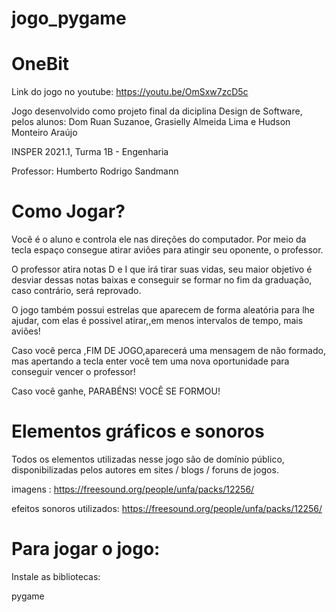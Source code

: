 # jogo_pygame

# OneBit
Link do jogo no youtube: https://youtu.be/OmSxw7zcD5c

Jogo desenvolvido como projeto final da diciplina Design de Software, pelos alunos: Dom Ruan Suzanoe, Grasielly Almeida Lima e Hudson Monteiro Araújo

INSPER 2021.1, Turma 1B - Engenharia

Professor: Humberto Rodrigo Sandmann

# Como Jogar?
Você é o aluno e controla ele nas direções do computador. Por meio da tecla espaço consegue atirar aviões para atingir seu oponente, o professor.

O professor atira notas D e I que irá tirar suas vidas, seu maior objetivo é desviar dessas notas baixas e conseguir se formar no fim da graduação, caso contrário, será reprovado.

O jogo também possui estrelas que aparecem de forma aleatória para lhe ajudar, com elas é possivel atirar,,em menos intervalos de tempo, mais aviões!

Caso você perca ,FIM DE JOGO,aparecerá uma mensagem de não formado, mas apertando a tecla enter você tem uma nova oportunidade para conseguir vencer o professor!

Caso você ganhe, PARABÉNS! VOCÊ SE FORMOU!


# Elementos gráficos e sonoros
Todos os elementos utilizadas nesse jogo são de domínio público, disponibilizadas pelos autores em sites / blogs / foruns de jogos.

imagens : https://freesound.org/people/unfa/packs/12256/ 


efeitos sonoros utilizados: https://freesound.org/people/unfa/packs/12256/

# Para jogar o jogo:
Instale as bibliotecas:

pygame






